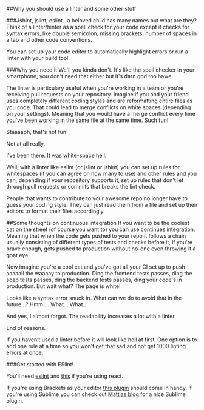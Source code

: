 ##Why you should use a linter and some other stuff

###Jshint, jslint, eslint.. a beloved child has many names but what are they?
Think of a linter/hinter as a spell check for your code except it checks for syntax errors, like double semicolon, missing brackets, number of spaces in a tab and other code conventions. 

You can set up your code editor to automatically highlight errors or run a linter with your build tool. 

###Why you need it
We'll you kinda don't. It's like the spell checker in your smartphone; you don't need that either but it's darn god too hawe. 

The linter is particulary useful when you're working in a team or you're receiving pull requests on your repository. Imagine if you and your friend uses completely different coding styles and are reformatting entire files as you code. That could lead to merge conflicts on white spaces (depending on your settings). Meaning that you would have a merge conflict every time you've been working in the same file at the same time. Such fun! 

Staaaaph, that's not fun!

Not at all really.

I've been there. It was white-space hell.

Well, with a linter like eslint (or jslint or jshint) you can set up rules for whitespaces (if you can agree on how many to use) and other rules and you can, depending if your repository supports it, set up rules that don't let through pull requests or commits that breaks the lint check.

People that wants to contribute to your awesome repo no longer have to guess your coding style. They can just read them from a file and set up their editors to format their files accordingly.

##Some thoughts on continuous integration
If you want to be the coolest cat on the street (of course you want to) you can use continues integration. Meaning that when the code gets pushed to your repo it follows a chain usually consisting of different types of tests and checks before it, if you're brave enough, gets pushed to production without no-one even throwing it a goat eye.

Now imagine you're a cool cat and you've got all your CI set up to push aaaaall the waaaay to production. Ding the frontend tests passes, ding the soap tests passes, ding the backend tests passes, ding your code's in production. But wait what? The page is white!

Looks like a syntax error snuck in. What can we do to avoid that in the future...? Hmm.... What... What..

And yes, I almost forgot. The readability increases a lot with a linter.

End of reasons.

If you haven’t used a linter before it will look like hell at first. One option is to add one rule at a time so you won’t get that sad and not get 1000 linting errors at once.

###Get started with ESlint!

You’ll need [eslint](https://www.npmjs.com/package/eslint) and [this](https://www.npmjs.com/package/eslint-plugin-react) if you're using react.

If you're using Brackets as your editor [this plugin](https://www.npmjs.com/package/brackets-eslint) should come in handy. If you're using Sublime you can check out [Mattias blog](http://mattias.rocks/setting-up-sublime/) for a nice Sublime plugin.

